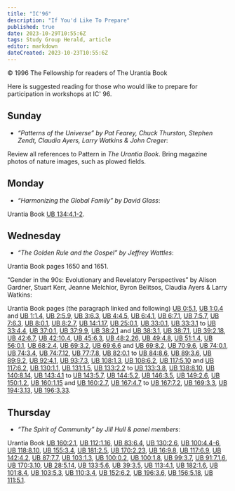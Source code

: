 ```yaml
---
title: "IC'96"
description: "If You'd Like To Prepare"
published: true
date: 2023-10-29T10:55:6Z
tags: Study Group Herald, article
editor: markdown
dateCreated: 2023-10-23T10:55:6Z
---
```


<p class="v-card v-sheet theme--light gray lighten-3 px-2">© 1996 The Fellowship for readers of The Urantia Book</p>

Here is suggested reading for those who would like to prepare for participation in workshops at IC' 96.

## Sunday

- _“Patterns of the Universe” by Pat Fearey, Chuck Thurston, Stephen Zendt, Claudia Ayers, Larry Watkins \& John Creger_:

Review all references to Pattern in _The Urantia Book_. Bring magazine photos of nature images, such as plowed fields.

## Monday

- _“Harmonizing the Global Family” by David Glass_:

Urantia Book [UB 134:4.1-2](/en/The_Urantia_Book/134#p4_1).

## Wednesday

- _“The Golden Rule and the Gospel” by Jeffrey Wattles_:

Urantia Book pages 1650 and 1651.

“Gender in the 90s: Evolutionary and Revelatory Perspectives” by Alison Gardner, Stuart Kerr, Jeanne Melchior, Byron Belitsos, Claudia Ayers \& Larry Watkins:

Urantia Book pages (the paragraph linked and following) [UB 0:5.1](/en/The_Urantia_Book/0#p5_1), [UB 1:0.4](/en/The_Urantia_Book/1#p0_4) and [UB 1:1.4](/en/The_Urantia_Book/1#p1_4), [UB 2:5.9](/en/The_Urantia_Book/2#p5_9), [UB 3:6.3](/en/The_Urantia_Book/3#p6_3), [UB 4:4.5](/en/The_Urantia_Book/4#p4_5), [UB 6:4.1](/en/The_Urantia_Book/6#p4_1), [UB 6:7.1](/en/The_Urantia_Book/6#p7_1), [UB 7:5.7](/en/The_Urantia_Book/7#p5_7), [UB 7:6.3](/en/The_Urantia_Book/7#p6_3), [UB 8:0.1](/en/The_Urantia_Book/8#p0_1), [UB 8:2.7](/en/The_Urantia_Book/8#p2_7), [UB 14:1.17](/en/The_Urantia_Book/14#p1_17), [UB 25:0.1](/en/The_Urantia_Book/25#p0_1), [UB 33:0.1](/en/The_Urantia_Book/33#p0_1), [UB 33:3.1](/en/The_Urantia_Book/33#p3_1) to [UB 33:4.4](/en/The_Urantia_Book/33#p4_4), [UB 37:0.1](/en/The_Urantia_Book/37#p0_1), [UB 37:9.9](/en/The_Urantia_Book/37#p9_9), [UB 38:2.1](/en/The_Urantia_Book/38#p2_1) and [UB 38:3.1](/en/The_Urantia_Book/38#p3_1), [UB 38:7.1](/en/The_Urantia_Book/38#p7_1), [UB 39:2.18](/en/The_Urantia_Book/39#p2_18), [UB 42:6.7](/en/The_Urantia_Book/42#p6_7), [UB 42:10.4](/en/The_Urantia_Book/42#p10_4), [UB 45:6.3](/en/The_Urantia_Book/45#p6_3), [UB 48:2.26](/en/The_Urantia_Book/48#p2_26), [UB 49:4.8](/en/The_Urantia_Book/49#p4_8), [UB 51:1.4](/en/The_Urantia_Book/51#p1_4), [UB 56:0.1](/en/The_Urantia_Book/56#p0_1), [UB 68:2.4](/en/The_Urantia_Book/68#p2_4), [UB 69:3.2](/en/The_Urantia_Book/69#p3_2), [UB 69:6.6](/en/The_Urantia_Book/69#p6_6) and [UB 69:8.2](/en/The_Urantia_Book/69#p8_2), [UB 70:9.6](/en/The_Urantia_Book/70#p9_6), [UB 74:0.1](/en/The_Urantia_Book/74#p0_1), [UB 74:3.4](/en/The_Urantia_Book/74#p3_4), [UB 74:7.12](/en/The_Urantia_Book/74#p7_12), [UB 77:7.8](/en/The_Urantia_Book/77#p7_8), [UB 82:0.1](/en/The_Urantia_Book/82#p0_1) to [UB 84:8.6](/en/The_Urantia_Book/84#p8_6), [UB 89:3.6](/en/The_Urantia_Book/89#p3_6), [UB 89:9.2](/en/The_Urantia_Book/89#p9_2), [UB 92:4.1](/en/The_Urantia_Book/92#p4_1), [UB 93:7.3](/en/The_Urantia_Book/93#p7_3), [UB 108:1.3](/en/The_Urantia_Book/108#p1_3), [UB 108:6.2](/en/The_Urantia_Book/108#p6_2), [UB 117:5.10](/en/The_Urantia_Book/117#p5_10) and [UB 117:6.2](/en/The_Urantia_Book/117#p6_2), [UB 130:1.1](/en/The_Urantia_Book/130#p1_1), [UB 131:1.5](/en/The_Urantia_Book/131#p1_5), [UB 133:2.2](/en/The_Urantia_Book/133#p2_2) to [UB 133:3.8](/en/The_Urantia_Book/133#p3_8), [UB 138:8.10](/en/The_Urantia_Book/138#p8_10), [UB 140:8.14](/en/The_Urantia_Book/140#p8_14), [UB 143:4.1](/en/The_Urantia_Book/143#p4_1) to [UB 143:5.7](/en/The_Urantia_Book/143#p5_7), [UB 144:5.2](/en/The_Urantia_Book/144#p5_2), [UB 146:3.5](/en/The_Urantia_Book/146#p3_5), [UB 149:2.6](/en/The_Urantia_Book/149#p2_6), [UB 150:1.2](/en/The_Urantia_Book/150#p1_2), [UB 160:1.15](/en/The_Urantia_Book/160#p1_15) and [UB 160:2.7](/en/The_Urantia_Book/160#p2_7), [UB 167:4.7](/en/The_Urantia_Book/167#p4_7) to [UB 167:7.2](/en/The_Urantia_Book/167#p7_2), [UB 169:3.3](/en/The_Urantia_Book/169#p3_3), [UB 194:3.13](/en/The_Urantia_Book/194#p3_13), [UB 196:3.33](/en/The_Urantia_Book/196#p3_33).

## Thursday

- _“The Spirit of Community” by Jill Hull \& panel members_:

Urantia Book [UB 160:2.1](/en/The_Urantia_Book/160#p2_1), [UB 112:1.16](/en/The_Urantia_Book/112#p1_16), [UB 83:6.4](/en/The_Urantia_Book/83#p6_4), [UB 130:2.6](/en/The_Urantia_Book/130#p2_6), [UB 100:4.4-6](/en/The_Urantia_Book/100#p4_4), [UB 118:8.10](/en/The_Urantia_Book/118#p8_10), [UB 155:3.4](/en/The_Urantia_Book/155#p3_4), [UB 181:2.5](/en/The_Urantia_Book/181#p2_5), [UB 170:2.23](/en/The_Urantia_Book/170#p2_23), [UB 16:9.8](/en/The_Urantia_Book/16#p9_8), [UB 117:6.9](/en/The_Urantia_Book/117#p6_9), [UB 142:4.2](/en/The_Urantia_Book/142#p4_2), [UB 87:7.7](/en/The_Urantia_Book/87#p7_7), [UB 103:1.3](/en/The_Urantia_Book/103#p1_3), [UB 100:0.2](/en/The_Urantia_Book/100#p0_2), [UB 100:1.8](/en/The_Urantia_Book/100#p1_8), [UB 99:3.7](/en/The_Urantia_Book/99#p3_7), [UB 91:7.1,6](/en/The_Urantia_Book/91#p7_1), [UB 170:3.10](/en/The_Urantia_Book/170#p3_10), [UB 28:5.14](/en/The_Urantia_Book/28#p5_14), [UB 133:5.6](/en/The_Urantia_Book/133#p5_6), [UB 39:3.5](/en/The_Urantia_Book/39#p3_5), [UB 113:4.1](/en/The_Urantia_Book/113#p4_1), [UB 182:1.6](/en/The_Urantia_Book/182#p1_6), [UB 101:8.4](/en/The_Urantia_Book/101#p8_4), [UB 103:5.3](/en/The_Urantia_Book/103#p5_3), [UB 110:3.4](/en/The_Urantia_Book/110#p3_4), [UB 152:6.2](/en/The_Urantia_Book/152#p6_2), [UB 196:3.6](/en/The_Urantia_Book/196#p3_6), [UB 156:5.18](/en/The_Urantia_Book/156#p5_18), [UB 111:5.1](/en/The_Urantia_Book/111#p5_1).